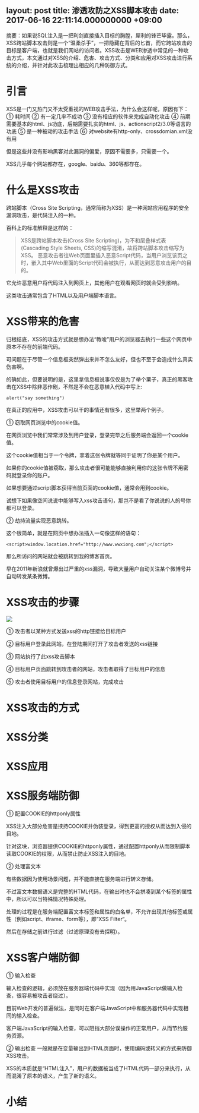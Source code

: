 layout: post
title:  渗透攻防之XSS脚本攻击
date:  2017-06-16 22:11:14.000000000 +09:00
---

摘要：如果说SQL注入是一把利剑直接插入目标的胸膛，犀利的锋芒毕露。那么，XSS跨站脚本攻击则是一个“温柔杀手”，一把隐藏在背后的匕首，而它跨站攻击的目标是客户端，也就是我们网站的访问者。XSS攻击是WEB渗透中常见的一种攻击方式，本文通过对XSS的介绍、危害、攻击方式、分类和应用对XSS攻击进行系统的介绍，并针对此攻击梳理出相应的几种防御方式。

# 引言
XSS是一门又热门又不太受重视的WEB攻击手法，为什么会这样呢，原因有下：
① 耗时间
② 有一定几率不成功
③ 没有相应的软件来完成自动化攻击
④ 前期需要基本的html、js功底，后期需要扎实的html、js、actionscript2/3.0等语言的功底
⑤ 是一种被动的攻击手法
⑥ 对website有http-only、crossdomian.xml没有用

但是这些并没有影响黑客对此漏洞的偏爱，原因不需要多，只需要一个。

XSS几乎每个网站都存在，google、baidu、360等都存在。

# 什么是XSS攻击
跨站脚本（Cross Site Scripting，通常简称为XSS）是一种网站应用程序的安全漏洞攻击，是代码注入的一种。

百科上的标准解释是这样的：

> XSS是跨站脚本攻击(Cross Site Scripting)，为不和层叠样式表(Cascading Style Sheets, CSS)的缩写混淆，故将跨站脚本攻击缩写为XSS。
> 恶意攻击者往Web页面里插入恶意Script代码，当用户浏览该页之时，嵌入其中Web里面的Script代码会被执行，从而达到恶意攻击用户的目的。

它允许恶意用户将代码注入到网页上，其他用户在观看网页时就会受到影响。

这类攻击通常包含了HTML以及用户端脚本语言。

# XSS带来的危害
归根结底，XSS的攻击方式就是想办法“教唆”用户的浏览器去执行一些这个网页中原本不存在的前端代码。

可问题在于尽管一个信息框突然弹出来并不怎么友好，但也不至于会造成什么真实伤害啊。

的确如此，但要说明的是，这里拿信息框说事仅仅是为了举个栗子，真正的黑客攻击在XSS中除非恶作剧，不然是不会在恶意植入代码中写上:

```
alert("say something")
```

在真正的应用中，XSS攻击可以干的事情还有很多，这里举两个例子。

① 窃取网页浏览中的cookie值。

在网页浏览中我们常常涉及到用户登录，登录完毕之后服务端会返回一个cookie值。

这个cookie值相当于一个令牌，拿着这张令牌就等同于证明了你是某个用户。

如果你的cookie值被窃取，那么攻击者很可能能够直接利用你的这张令牌不用密码就登录你的账户。

如果想要通过script脚本获得当前页面的cookie值，通常会用到cookie。

试想下如果像空间说说中能够写入xss攻击语句，那岂不是看了你说说的人的号你都可以登录。

② 劫持流量实现恶意跳转。

这个很简单，就是在网页中想办法插入一句像这样的语句：
```
<script>window.location.href="http://www.wwxiong.com";</script>
```

那么所访问的网站就会被跳转到我的博客首页。

早在2011年新浪就曾爆出过严重的xss漏洞，导致大量用户自动关注某个微博号并自动转发某条微博。

# XSS攻击的步骤

![](/hexo_blog/img/article/xss/1.png)

① 攻击者以某种方式发送xss的http链接给目标用户

② 目标用户登录此网站，在登陆期间打开了攻击者发送的xss链接

③ 网站执行了此xss攻击脚本

④ 目标用户页面跳转到攻击者的网站，攻击者取得了目标用户的信息

⑤ 攻击者使用目标用户的信息登录网站，完成攻击

# XSS攻击的方式

# XSS分类

# XSS应用

# XSS服务端防御

① 配置COOKIE的httponly属性

 XSS注入大部分危害是挟持COOKIE并伪装登录，得到更高的授权从而达到入侵的目地。
 
 针对这块，浏览器提供COOKIE的httponly属性，通过配置httponly从而限制脚本读取COOKIE的权限，从而禁止防止XSS注入的目地。
 
 ② 处理富文本
 
 有些数据因为使用场景问题，并不能直接在服务端进行转义存储。
 
 不过富文本数据语义是完整的HTML代码，在输出时也不会拼凑到某个标签的属性中，所以可以当特殊情况特殊处理。
 
 处理的过程是在服务端配置富文本标签和属性的白名单，不允许出现其他标签或属性（例如script、iframe、form等），即”XSS Filter“。
 
 然后在存储之前进行过滤（过滤原理没有去探明）。

# XSS客户端防御

① 输入检查
  
  输入检查的逻辑，必须放在服务器端代码中实现（因为用JavaScript做输入检查，很容易被攻击者绕过）。
  
  目前Web开发的普遍做法，是同时在客户端JavaScript中和服务器代码中实现相同的输入检查。
  
  客户端JavaScript的输入检查，可以阻挡大部分误操作的正常用户，从而节约服务资源。
  
  ② 输出检查
  一般就是在变量输出到HTML页面时，使用编码或转义的方式来防御XSS攻击。
  
  XSS的本质就是“HTML注入”，用户的数据被当成了HTML代码一部分来执行，从而混淆了原本的语义，产生了新的语义。

# 小结
